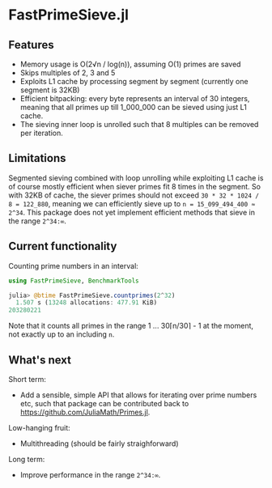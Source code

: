 # FastPrimeSieve.jl

## Features

- Memory usage is O(2√n / log(n)), assuming O(1) primes are saved
- Skips multiples of 2, 3 and 5
- Exploits L1 cache by processing segment by segment (currently one segment is 32KB)
- Efficient bitpacking: every byte represents an interval of 30 integers, meaning that all
  primes up till 1_000_000 can be sieved using just L1 cache.
- The sieving inner loop is unrolled such that 8 multiples can be removed per iteration.


## Limitations
Segmented sieving combined with loop unrolling while exploiting L1 cache is of course mostly
efficient when siever primes fit 8 times in the segment. So with 32KB of cache, the siever
primes should not exceed `30 * 32 * 1024 / 8 = 122_880`, meaning we can efficiently sieve
up to `n = 15_099_494_400 ≈ 2^34`. This package does not yet implement efficient methods
that sieve in the range `2^34:∞`.

## Current functionality

Counting prime numbers in an interval:

```julia
using FastPrimeSieve, BenchmarkTools

julia> @btime FastPrimeSieve.countprimes(2^32)
  1.507 s (13248 allocations: 477.91 KiB)
203280221
```

Note that it counts all primes in the range 1 ... 30⌈n/30⌉ - 1 at the moment, not exactly
up to an including `n`.

## What's next

Short term:
- Add a sensible, simple API that allows for iterating over prime numbers etc, such that
package can be contributed back to https://github.com/JuliaMath/Primes.jl.

Low-hanging fruit:
- Multithreading (should be fairly straighforward)

Long term:
- Improve performance in the range `2^34:∞`.

